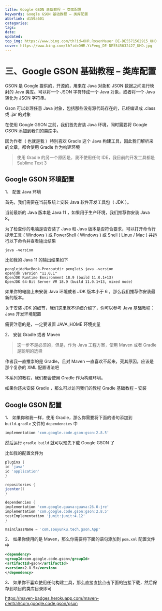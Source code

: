 ```yaml
---
title: Google GSON 基础教程 – 类库配置
keywords: Google GSON 基础教程 – 类库配置
abbrlink: d159a601
categories: 
tags: 
date: 
updated: 
top_img: https://www.bing.com/th?id=OHR.RosenMauer_DE-DE5571562915_UHD.jpg
cover: https://www.bing.com/th?id=OHR.YiPeng_DE-DE5545632427_UHD.jpg
---
```

# 三、Google GSON 基础教程 – 类库配置

GSON 是 Google 提供的，开源的，用来在 Java 对象和 JSON 数据之间进行映射的 Java 类库。可以将一个 JSON 字符转成一个 Java 对象，或者将一个 Java 转化为 JSON 字符串。

Gson 可以处理任意 Java 对象，包括那些没有源代码存在的，已经编译成 .class 或 .jar 的对象

在使用 Google GSON 之前，我们首先安装 Java 环境，同时需要将 Google GSON 添加到我们的类库中。

因为作者（ 也就是我 ）特别喜欢 Gradle 这个 Java 构建工具，因此我们解析来的文章，都会使用 Gradle 作为构建环境

> 使用 Gradle 的另一个原因是，我不使用任何 IDE，我目前的开发工具都是 Sublime Text 3

## Google GSON 环境配置

1、 配置 Java 环境

首先，我们需要在当前系统上安装 Java 软件开发工具包（ JDK ）。

当前最新的 Java 版本是 Java 11 ，如果用于生产环境，我们推荐你安装 Java 8。

为了检查你的电脑是否安装了 Java 和 Java 版本是否符合要求，可以打开命令行提示工具 ( Windows ) 或 PowerShell ( Windows ) 或 Shell ( Linux / Mac ) 并运行以下命令并查看输出结果

```
java -version
```

比如我的 Java 11 的输出结果如下

```
pengleideMacBook-Pro:outdir penglei$ java -version
openjdk version "11.0.1" 
OpenJDK Runtime Environment 18.9 (build 11.0.1+13)
OpenJDK 64-Bit Server VM 18.9 (build 11.0.1+13, mixed mode)
```

如果你的电脑上未安装 Java 环境或者 JDK 版本小于 6 ，那么我们推荐你安装最新的版本。

关于安装 JDK 的细节，我们这里就不详细介绍了，你可以参考 Java 基础教程：Java 开发环境配置

需要注意的是，一定要设置 JAVA_HOME 环境变量

2、 安装 Gradle 或者 Maven

> 这一步不是必须的，但是，作为 Java 工程方案，使用 Maven 或者 Gradle 是聪明的选择

作者我一直推崇的是 Gradle，且对 Maven 一直喜欢不起来，究其原因，应该是那个复杂的 XML 配置语法吧

本系列的教程，我们都会使用 Gradle 作为构建环境。

如果你还未安装 Gradle ，那么可以访问我们的教程 Gradle 基础教程 – 安装

## Google GSON 配置

1、 如果你和我一样，使用 Gradle，那么你需要将下面的语句添加到 `build.gradle` 文件的 `dependencies` 中

```gradle
implementation 'com.google.code.gson:gson:2.8.5'
```

然后运行 `gradle build` 就可以预先下载 Google GSON 了

比如我的配置文件为

```gradle
plugins {
id 'java'
id 'application'
}

repositories {
jcenter()
}

dependencies {
implementation 'com.google.guava:guava:26.0-jre'
implementation 'com.google.code.gson:gson:2.8.5'
testImplementation 'junit:junit:4.12'
}

mainClassName = 'com.souyunku.tech.gson.App'
```

2、 如果你使用的是 Maven，那么你需要将下面的语句添加到 `pom.xml` 配置文件中

```xml
<dependency>
<groupId>com.google.code.gson</groupId>
<artifactId>gson</artifactId>
<version>2.8.5</version>
</dependency>
```

3、 如果你不喜欢使用任何构建工具，那么直接直接点击下面的链接下载，然后保存到项目的类库目录即可

https://maven-badges.herokuapp.com/maven-central/com.google.code.gson/gson